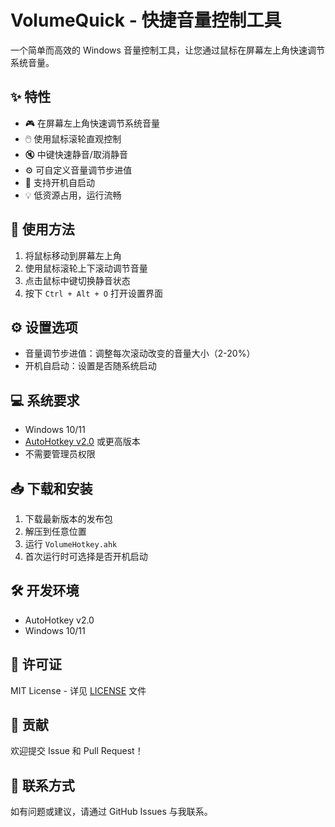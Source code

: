 # VolumeQuick - 快捷音量控制工具

一个简单而高效的 Windows 音量控制工具，让您通过鼠标在屏幕左上角快速调节系统音量。

## ✨ 特性

- 🎮 在屏幕左上角快速调节系统音量
- 🖱️ 使用鼠标滚轮直观控制
- 🔇 中键快速静音/取消静音
- ⚙️ 可自定义音量调节步进值
- 🚀 支持开机自启动
- 💡 低资源占用，运行流畅

## 🚀 使用方法

1. 将鼠标移动到屏幕左上角
2. 使用鼠标滚轮上下滚动调节音量
3. 点击鼠标中键切换静音状态
4. 按下 `Ctrl + Alt + O` 打开设置界面

## ⚙️ 设置选项

- 音量调节步进值：调整每次滚动改变的音量大小（2-20%）
- 开机自启动：设置是否随系统启动

## 💻 系统要求

- Windows 10/11
- [AutoHotkey v2.0](https://www.autohotkey.com/) 或更高版本
- 不需要管理员权限

## 📥 下载和安装

1. 下载最新版本的发布包
2. 解压到任意位置
3. 运行 `VolumeHotkey.ahk`
4. 首次运行时可选择是否开机启动

## 🛠️ 开发环境

- AutoHotkey v2.0
- Windows 10/11

## 📄 许可证

MIT License - 详见 [LICENSE](LICENSE) 文件

## 🤝 贡献

欢迎提交 Issue 和 Pull Request！

## 💌 联系方式

如有问题或建议，请通过 GitHub Issues 与我联系。

